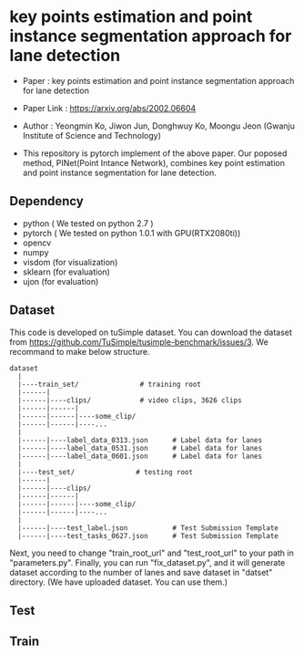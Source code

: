 # key points estimation and point instance segmentation approach for lane detection

- Paper : key points estimation and point instance segmentation approach for lane detection
- Paper Link : https://arxiv.org/abs/2002.06604
- Author : Yeongmin Ko, Jiwon Jun, Donghwuy Ko, Moongu Jeon (Gwanju Institute of Science and Technology)

- This repository is pytorch implement of the above paper. Our poposed method, PINet(Point Intance Network), combines key point estimation and point instance segmentation for lane detection. 

## Dependency
- python ( We tested on python 2.7 )
- pytorch ( We tested on python 1.0.1 with GPU(RTX2080ti))
- opencv
- numpy
- visdom (for visualization)
- sklearn (for evaluation)
- ujon (for evaluation)

## Dataset
This code is developed on tuSimple dataset. You can download the dataset from https://github.com/TuSimple/tusimple-benchmark/issues/3. We recommand to make below structure.

    dataset
      |
      |----train_set/               # training root 
      |------|
      |------|----clips/            # video clips, 3626 clips
      |------|------|
      |------|------|----some_clip/
      |------|------|----...
      |
      |------|----label_data_0313.json      # Label data for lanes
      |------|----label_data_0531.json      # Label data for lanes
      |------|----label_data_0601.json      # Label data for lanes
      |
      |----test_set/               # testing root 
      |------|
      |------|----clips/
      |------|------|
      |------|------|----some_clip/
      |------|------|----...
      |
      |------|----test_label.json           # Test Submission Template
      |------|----test_tasks_0627.json      # Test Submission Template
            
Next, you need to change "train_root_url" and "test_root_url" to your path in "parameters.py".
Finally, you can run "fix_dataset.py", and it will generate dataset according to the number of lanes and save dataset in "datset" directory. (We have uploaded dataset. You can use them.)
            
## Test


## Train
